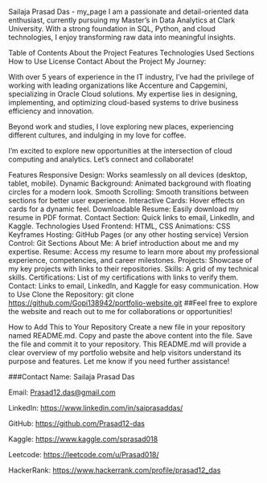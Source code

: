 Sailaja Prasad Das - my_page
I am a passionate and detail-oriented data enthusiast, currently pursuing my Master’s in Data Analytics at Clark University. With a strong foundation in SQL, Python, and cloud technologies, I enjoy transforming raw data into meaningful insights.

Table of Contents
About the Project
Features
Technologies Used
Sections
How to Use
License
Contact
About the Project
My Journey:

With over 5 years of experience in the IT industry, I’ve had the privilege of working with leading organizations like Accenture and Capgemini, specializing in Oracle Cloud solutions. My expertise lies in designing, implementing, and optimizing cloud-based systems to drive business efficiency and innovation.

Beyond work and studies, I love exploring new places, experiencing different cultures, and indulging in my love for coffee. 

I’m excited to explore new opportunities at the intersection of cloud computing and analytics. Let’s connect and collaborate!

Features
Responsive Design: Works seamlessly on all devices (desktop, tablet, mobile).
Dynamic Background: Animated background with floating circles for a modern look.
Smooth Scrolling: Smooth transitions between sections for better user experience.
Interactive Cards: Hover effects on cards for a dynamic feel.
Downloadable Resume: Easily download my resume in PDF format.
Contact Section: Quick links to email, LinkedIn, and Kaggle.
Technologies Used
Frontend: HTML, CSS
Animations: CSS Keyframes
Hosting: GitHub Pages (or any other hosting service)
Version Control: Git
Sections
About Me: A brief introduction about me and my expertise.
Resume: Access my resume to learn more about my professional experience, competencies, and career milestones.
Projects: Showcase of my key projects with links to their repositories.
Skills: A grid of my technical skills.
Certifications: List of my certifications with links to verify them.
Contact: Links to email, LinkedIn, and Kaggle for easy communication.
How to Use
Clone the Repository:
git clone https://github.com/Gopi138942/portfolio-website.git
##Feel free to explore the website and reach out to me for collaborations or opportunities!

How to Add This to Your Repository
Create a new file in your repository named README.md.
Copy and paste the above content into the file.
Save the file and commit it to your repository.
This README.md will provide a clear overview of my portfolio website and help visitors understand its purpose and features. Let me know if you need further assistance!

###Contact Name: Sailaja Prasad Das

Email: Prasad12.das@gmail.com

LinkedIn: https://www.linkedin.com/in/saiprasaddas/

GitHub: https://github.com/Prasad12-das

Kaggle: https://www.kaggle.com/sprasad018

Leetcode: https://leetcode.com/u/Prasad018/

HackerRank: https://www.hackerrank.com/profile/prasad12_das
